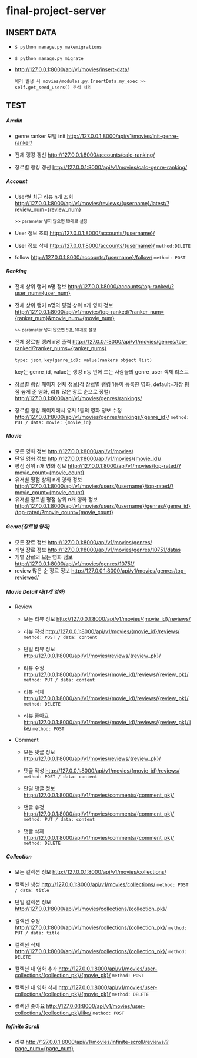 # final-project-server



## INSERT DATA

- `$ python manage.py makemigrations`

- `$ python manage.py migrate`

- http://127.0.0.1:8000/api/v1/movies/insert-data/

  `에러 발생 시 movies/modules.py.InsertData.my_exec >> self.get_seed_users() 주석 처리`



## TEST

##### Amdin

- genre ranker 모델 init http://127.0.0.1:8000/api/v1/movies/init-genre-ranker/

- 전체 랭킹 갱신 http://127.0.0.1:8000/accounts/calc-ranking/

- 장르별 랭킹 갱신 http://127.0.0.1:8000/api/v1/movies/calc-genre-ranking/

  



##### Account

- User별 최근 리뷰 n개 조회 http://127.0.0.1:8000/api/v1/movies/reviews/{username}/latest/?review_num={review_num}

  <small>>> parameter 넣지 않으면 10개로 설정</small>

- User 정보 조회 http://127.0.0.1:8000/accounts/{username}/

- User 정보 삭제 http://127.0.0.1:8000/accounts/{username}/ `method:DELETE`

- follow http://127.0.0.1:8000/accounts/{username}/follow/ `method: POST` 



##### Ranking

- 전체 상위 랭커 n명 정보 http://127.0.0.1:8000/accounts/top-ranked/?user_num={user_num}

- 전체 상위 랭커 n명의 평점 상위 n개 영화 정보 http://127.0.0.1:8000/api/v1/movies/top-ranked/?ranker_num={ranker_num}&movie_num={movie_num}

  <small>>> parameter 넣지 않으면 5명, 10개로 설정</small>

- 전체 장르별 랭커 n명 출력 http://127.0.0.1:8000/api/v1/movies/genres/top-ranked/?ranker_nums={ranker_nums}

  `type: json`, `key(genre_id): value(rankers object list)`

  key는 genre_id, value는 랭킹 n등 안에 드는 사람들의 genre_user 객체 리스트

- 장르별 랭킹 페이지 전체 정보(각 장르별 랭킹 1등이 등록한 영화, default=가장 평점 높게 준 영화, 리뷰 많은 장르 순으로 정렬) http://127.0.0.1:8000/api/v1/movies/genres/rankings/

- 장르별 랭킹 페이지에서 유저 1등의 영화 정보 수정 http://127.0.0.1:8000/api/v1/movies/genres/rankings/{genre_id}/ `method: PUT / data: movie: {movie_id}`



##### Movie

- 모든 영화 정보 http://127.0.0.1:8000/api/v1/movies/
- 단일 영화 정보 http://127.0.0.1:8000/api/v1/movies/{movie_id}/
- 평점 상위 n개 영화 정보 http://127.0.0.1:8000/api/v1/movies/top-rated/?movie_count={movie_count}
- 유저별 평점 상위 n개 영화 정보 http://127.0.0.1:8000/api/v1/movies/users/{username}/top-rated/?movie_count={movie_count}
- 유저별 장르별 평점 상위 n개 영화 정보 http://127.0.0.1:8000/api/v1/movies/users/{username}/genres/{genre_id}/top-rated/?movie_count={movie_count}



##### Genre(장르별 영화)

- 모든 장르 정보 http://127.0.0.1:8000/api/v1/movies/genres/
- 개별 장르 정보 http://127.0.0.1:8000/api/v1/movies/genres/10751/datas
- 개별 장르의 모든 영화 정보 http://127.0.0.1:8000/api/v1/movies/genres/10751/
- review 많은 순 장르 정보 http://127.0.0.1:8000/api/v1/movies/genres/top-reviewed/



##### Movie Detail 내(1개 영화)

- Review
  - 모든 리뷰 정보 http://127.0.0.1:8000/api/v1/movies/{movie_id}/reviews/
  - 리뷰 작성 http://127.0.0.1:8000/api/v1/movies/{movie_id}/reviews/ `method: POST / data: content`
  
  - 단일 리뷰 정보 http://127.0.0.1:8000/api/v1/movies/reviews/{review_pk}/
  - 리뷰 수정 http://127.0.0.1:8000/api/v1/movies/{movie_id}/reviews/{review_pk}/ `method: PUT / data: content`

  - 리뷰 삭제 http://127.0.0.1:8000/api/v1/movies/{movie_id}/reviews/{review_pk}/ `method: DELETE`
  - 리뷰 좋아요 http://127.0.0.1:8000/api/v1/movies/{movie_id}/reviews/{review_pk}/like/ `method: POST`
  
- Comment

  - 모든 댓글 정보 http://127.0.0.1:8000/api/v1/movies/reviews/{review_pk}/

  - 댓글 작성 http://127.0.0.1:8000/api/v1/movies/{movie_id}/reviews/ `method: POST / data: content`

  - 단일 댓글 정보 http://127.0.0.1:8000/api/v1/movies/comments/{comment_pk}/

  - 댓글 수정 http://127.0.0.1:8000/api/v1/movies/comments/{comment_pk}/ `method: PUT / data: content`

  - 댓글 삭제 http://127.0.0.1:8000/api/v1/movies/comments/{comment_pk}/ `method: DELETE`




##### Collection

- 모든 컬렉션 정보 http://127.0.0.1:8000/api/v1/movies/collections/
- 컬렉션 생성 http://127.0.0.1:8000/api/v1/movies/collections/ `method: POST / data: title`

- 단일 컬렉션 정보 http://127.0.0.1:8000/api/v1/movies/collections/{collection_pk}/
- 컬렉션 수정 http://127.0.0.1:8000/api/v1/movies/collections/{collection_pk}/ `method: PUT / data: title`

- 컬렉션 삭제 http://127.0.0.1:8000/api/v1/movies/collections/{collection_pk}/ `method: DELETE`

- 컬렉션 내 영화 추가 http://127.0.0.1:8000/api/v1/movies/user-collections/{collection_pk}/{movie_pk}/ `method: POST`
- 컬렉션 내 영화 삭제 http://127.0.0.1:8000/api/v1/movies/user-collections/{collection_pk}/{movie_pk}/ `method: DELETE`
- 컬렉션 좋아요 http://127.0.0.1:8000/api/v1/movies/user-collections/{collection_pk}/like/ `method: POST`



##### Infinite Scroll

- 리뷰 http://127.0.0.1:8000/api/v1/movies/infinite-scroll/reviews/?page_num={page_num}
